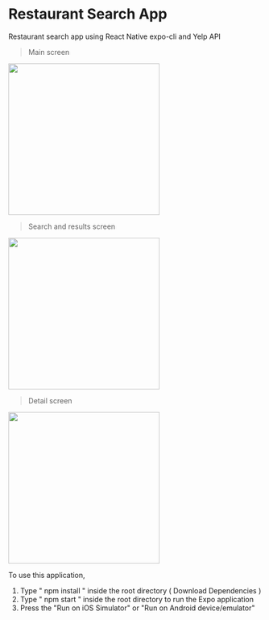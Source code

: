 # Restaurant Search App

Restaurant search app using React Native expo-cli and Yelp API

> Main screen

<img width="300px" src="https://user-images.githubusercontent.com/47877911/92596776-48bb0180-f2e1-11ea-9e81-1471c8f06a54.png">

> Search and results screen

<img width="300px" src="https://user-images.githubusercontent.com/47877911/92597027-bd8e3b80-f2e1-11ea-8950-fc02a9fab654.png">

> Detail screen

<img width="300px" src="https://user-images.githubusercontent.com/47877911/92597189-01814080-f2e2-11ea-92e9-95d356ff3f0f.png">

To use this application,

1. Type " npm install " inside the root directory ( Download Dependencies )
2. Type " npm start " inside the root directory to run the Expo application
3. Press the "Run on iOS Simulator" or "Run on Android device/emulator"
